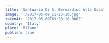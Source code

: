 ```yaml
---
title: 'Santuario Di S. Bernardino Alle Ossa'
image: './2017-05-09_11-23-10.jpg'
takenAt: '2017-05-09T09:23:10.000Z'
country: 'Italy'
place: 'Milano'
publish: true
---
```

